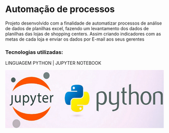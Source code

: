 # Automação de processos

Projeto desenvolvido com  a finalidade de automatizar processos de análise de dados de planilhas excel, fazendo um levantamento dos dados de planilhas das lojas de shopping centers. Assim criando indicadores com as metas de cada loja e enviar os dados por E-mail aos seus gerentes

### Tecnologias utilizadas: 
LINGUAGEM PYTHON | JUPYTER NOTEBOOK

![Python Jupyter notebook](https://github.com/alira1984/Automa-o-de-processos-com-Python/blob/master/Python.png)
